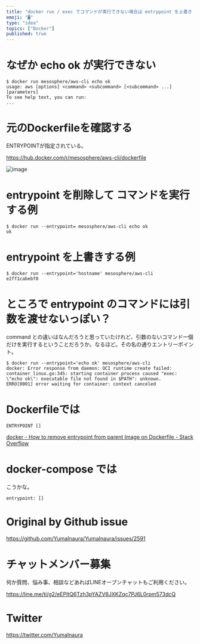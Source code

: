 ```yaml
---
title: "docker run / exec でコマンドが実行できない場合は entrypoint を上書き or 削除してみる  ( #docker"
emoji: "🖥"
type: "idea"
topics: ["Docker"]
published: true
---
```


# なぜか echo ok が実行できない


```
$ docker run mesosphere/aws-cli echo ok
usage: aws [options] <command> <subcommand> [<subcommand> ...] [parameters]
To see help text, you can run:
...
```

# 元のDockerfileを確認する

ENTRYPOINTが指定されている。

https://hub.docker.com/r/mesosphere/aws-cli/dockerfile

![image](https://user-images.githubusercontent.com/13635059/66723521-0846cf80-ee55-11e9-8046-1265357bce1f.png)

# entrypoint を削除して コマンドを実行する例

```
$ docker run --entrypoint= mesosphere/aws-cli echo ok
ok
```

# entrypoint を上書きする例

```
$ docker run --entrypoint='hostname' mesosphere/aws-cli
e2ff1cabebf0
```

# ところで entrypoint のコマンドには引数を渡せないっぽい？

command との違いはなんだろうと思っていたけれど、引数のないコマンド一個だけを実行するということだろうか。なるほど。その名の通りエントリーポイント。

```
$ docker run --entrypoint='echo ok' mesosphere/aws-cli
docker: Error response from daemon: OCI runtime create failed: container_linux.go:345: starting container process caused "exec: \"echo ok\": executable file not found in $PATH": unknown.
ERRO[0001] error waiting for container: context canceled
```

# Dockerfileでは

```
ENTRYPOINT []
```

[docker - How to remove entrypoint from parent Image on Dockerfile - Stack Overflow](https://stackoverflow.com/questions/40122152/how-to-remove-entrypoint-from-parent-image-on-dockerfile/40122359)

# docker-compose では

こうかな。

```
entrypoint: []
```

# Original by Github issue

https://github.com/YumaInaura/YumaInaura/issues/2591








<!-- Update From Qiita API -->

# チャットメンバー募集


何か質問、悩み事、相談などあればLINEオープンチャットもご利用ください。

https://line.me/ti/g2/eEPltQ6Tzh3pYAZV8JXKZqc7PJ6L0rpm573dcQ





# Twitter


https://twitter.com/YumaInaura


<!-- Update From Qiita API -->


